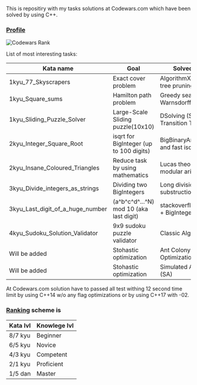 
This is repositiry with my tasks solutions at Codewars.com which have been solved by using C++.

### [Profile](http://www.codewars.com/users/harjke)
![Codewars Rank](https://www.codewars.com/users/harjke/badges/large)

List of most interesting tasks:

| Kata name                            | Goal                                   | Solved by                          |
| ------------------------------------ | -------------------------------        | ---------------------------------- |
| 1kyu_77_Skyscrapers                  | Exact cover problem                    | AlgorithmX with tree pruning (DLX) |
| 1kyu_Square_sums                     | Hamilton path problem                  | Greedy search with Warnsdorff rule |
| 1kyu_Sliding_Puzzle_Solver           | Large-Scale Sliding puzzle(10x10)      | DSolving (State Transition Table)  |
| 2kyu_Integer_Square_Root             | isqrt for BigInteger (up to 100 digits)| BigBinaryArithmetic and fast isqrt |
| 2kyu_Insane_Coloured_Triangles       | Reduce task by using mathematics       | Lucas theorem, modular arithmetic  |
| 3kyu_Divide_integers_as_strings      | Dividing two BigIntegers               | Long division, long substruction   |
| 3kyu_Last_digit_of_a_huge_number     | (a^b^c^d^...^N) mod 10 (aka last digit)| stackoverflow hint + BigIntegers   |
| 4kyu_Sudoku_Solution_Validator       | 9x9 sudoku puzzle validator            | Classic AlgorithmX                 |
| Will be added                        | Stohastic optimization                 | Ant Colony Optimization (ACO)      |
| Will be added                        | Stohastic optimization                 | Simulated Anneling (SA)            |

At Codewars.com solution have to passed all test withing 12 second time limit by using C++14 w/o any flag optimizations or by using C++17 with -02.

### [Ranking](http://www.codewars.com/about) scheme is

|Kata lvl | Knowlege lvl|
|---------|-------------|
|8/7 kyu  | Beginner    |
|6/5 kyu  | Novice      |
|4/3 kyu  | Competent   |
|2/1 kyu  | Proficient  |
|1/5 dan  | Master      |
